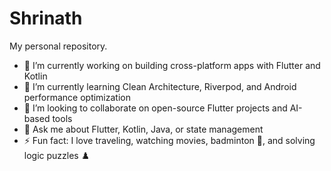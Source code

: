 # Shrinath
My personal repository.
- 🔭 I’m currently working on building cross-platform apps with Flutter and Kotlin  
- 🌱 I’m currently learning Clean Architecture, Riverpod, and Android performance optimization  
- 👯 I’m looking to collaborate on open-source Flutter projects and AI-based tools  
- 💬 Ask me about Flutter, Kotlin, Java, or state management  
- ⚡ Fun fact: I love traveling, watching movies, badminton 🏸, and solving logic puzzles ♟️  
